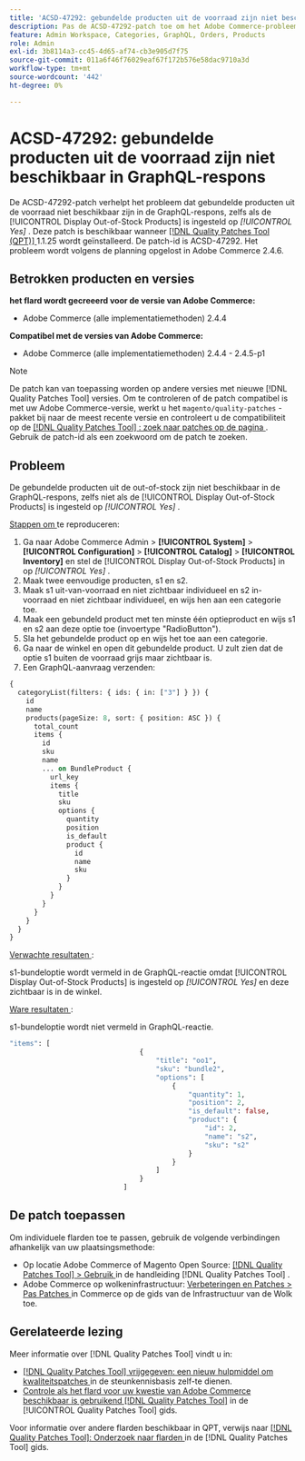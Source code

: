 ```yaml
---
title: 'ACSD-47292: gebundelde producten uit de voorraad zijn niet beschikbaar in GraphQL-respons'
description: Pas de ACSD-47292-patch toe om het Adobe Commerce-probleem op te lossen waarbij de gebundelde producten uit de voorraad niet beschikbaar zijn in de GraphQL-respons, zelfs als de "producten uit de voorraad tonen" op Ja is ingesteld.
feature: Admin Workspace, Categories, GraphQL, Orders, Products
role: Admin
exl-id: 3b8114a3-cc45-4d65-af74-cb3e905d7f75
source-git-commit: 011a6f46f76029eaf67f172b576e58dac9710a3d
workflow-type: tm+mt
source-wordcount: '442'
ht-degree: 0%

---
```


# ACSD-47292: gebundelde producten uit de voorraad zijn niet beschikbaar in GraphQL-respons

De ACSD-47292-patch verhelpt het probleem dat gebundelde producten uit de voorraad niet beschikbaar zijn in de GraphQL-respons, zelfs als de [!UICONTROL Display Out-of-Stock Products] is ingesteld op *[!UICONTROL Yes]* . Deze patch is beschikbaar wanneer [[!DNL Quality Patches Tool (QPT)] ](https://experienceleague.adobe.com/nl/docs/commerce-operations/tools/quality-patches-tool/quality-patches-tool-to-self-serve-quality-patches) 1.1.25 wordt geïnstalleerd. De patch-id is ACSD-47292. Het probleem wordt volgens de planning opgelost in Adobe Commerce 2.4.6.

## Betrokken producten en versies

**het flard wordt gecreeerd voor de versie van Adobe Commerce:**

* Adobe Commerce (alle implementatiemethoden) 2.4.4

**Compatibel met de versies van Adobe Commerce:**

* Adobe Commerce (alle implementatiemethoden) 2.4.4 - 2.4.5-p1

>[!NOTE]
>
>De patch kan van toepassing worden op andere versies met nieuwe [!DNL Quality Patches Tool] versies. Om te controleren of de patch compatibel is met uw Adobe Commerce-versie, werkt u het `magento/quality-patches` -pakket bij naar de meest recente versie en controleert u de compatibiliteit op de [[!DNL Quality Patches Tool] : zoek naar patches op de pagina ](https://experienceleague.adobe.com/tools/commerce-quality-patches/index.html?lang=nl-NL) . Gebruik de patch-id als een zoekwoord om de patch te zoeken.

## Probleem

De gebundelde producten uit de out-of-stock zijn niet beschikbaar in de GraphQL-respons, zelfs niet als de [!UICONTROL Display Out-of-Stock Products] is ingesteld op *[!UICONTROL Yes]* .

<u> Stappen om </u> te reproduceren:

1. Ga naar Adobe Commerce Admin > **[!UICONTROL System]** > **[!UICONTROL Configuration]** > **[!UICONTROL Catalog]** > **[!UICONTROL Inventory]** en stel de [!UICONTROL Display Out-of-Stock Products] in op *[!UICONTROL Yes]* .
1. Maak twee eenvoudige producten, s1 en s2.
1. Maak s1 uit-van-voorraad en niet zichtbaar individueel en s2 in-voorraad en niet zichtbaar individueel, en wijs hen aan een categorie toe.
1. Maak een gebundeld product met ten minste één optieproduct en wijs s1 en s2 aan deze optie toe (invoertype &quot;RadioButton&quot;).
1. Sla het gebundelde product op en wijs het toe aan een categorie.
1. Ga naar de winkel en open dit gebundelde product. U zult zien dat de optie s1 buiten de voorraad grijs maar zichtbaar is.
1. Een GraphQL-aanvraag verzenden:

```GraphQL
{
  categoryList(filters: { ids: { in: ["3"] } }) {
    id
    name
    products(pageSize: 8, sort: { position: ASC }) {
      total_count
      items {
        id
        sku
        name
        ... on BundleProduct {
          url_key
          items {
            title
            sku
            options {
              quantity
              position
              is_default
              product {
                id
                name
                sku
              }
            }
          }
        }
      }
    }
  }
}
```

<u> Verwachte resultaten </u>:

s1-bundeloptie wordt vermeld in de GraphQL-reactie omdat [!UICONTROL Display Out-of-Stock Products] is ingesteld op *[!UICONTROL Yes]* en deze zichtbaar is in de winkel.

<u> Ware resultaten </u>:

s1-bundeloptie wordt niet vermeld in GraphQL-reactie.

```GraphQL
"items": [
                                {
                                    "title": "oo1",
                                    "sku": "bundle2",
                                    "options": [
                                        {
                                            "quantity": 1,
                                            "position": 2,
                                            "is_default": false,
                                            "product": {
                                                "id": 2,
                                                "name": "s2",
                                                "sku": "s2"
                                            }
                                        }
                                    ]
                                }
                            ]
```

## De patch toepassen

Om individuele flarden toe te passen, gebruik de volgende verbindingen afhankelijk van uw plaatsingsmethode:

* Op locatie Adobe Commerce of Magento Open Source: [[!DNL Quality Patches Tool] > Gebruik ](/help/tools/quality-patches-tool/usage.md) in de handleiding [!DNL Quality Patches Tool] .
* Adobe Commerce op wolkeninfrastructuur: [ Verbeteringen en Patches > Pas Patches ](https://experienceleague.adobe.com/docs/commerce-cloud-service/user-guide/develop/upgrade/apply-patches.html?lang=nl-NL) in Commerce op de gids van de Infrastructuur van de Wolk toe.

## Gerelateerde lezing

Meer informatie over [!DNL Quality Patches Tool] vindt u in:

* [[!DNL Quality Patches Tool]  vrijgegeven: een nieuw hulpmiddel om kwaliteitspatches ](https://experienceleague.adobe.com/nl/docs/commerce-operations/tools/quality-patches-tool/quality-patches-tool-to-self-serve-quality-patches) in de steunkennisbasis zelf-te dienen.
* [ Controle als het flard voor uw kwestie van Adobe Commerce beschikbaar is gebruikend  [!DNL Quality Patches Tool]](/help/tools/quality-patches-tool/patches-available-in-qpt/check-patch-for-magento-issue-with-magento-quality-patches.md) in de [!UICONTROL Quality Patches Tool] gids.


Voor informatie over andere flarden beschikbaar in QPT, verwijs naar [[!DNL Quality Patches Tool]: Onderzoek naar flarden ](https://experienceleague.adobe.com/tools/commerce-quality-patches/index.html?lang=nl-NL) in de [!DNL Quality Patches Tool] gids.

